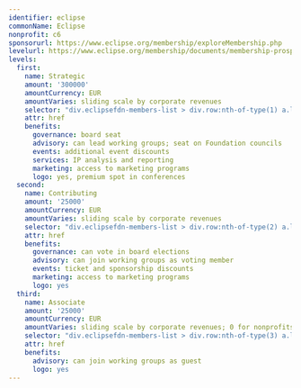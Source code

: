 ```yaml
---
identifier: eclipse
commonName: Eclipse
nonprofit: c6
sponsorurl: https://www.eclipse.org/membership/exploreMembership.php
levelurl: https://www.eclipse.org/membership/documents/membership-prospectus.pdf
levels:
  first:
    name: Strategic
    amount: '300000'
    amountCurrency: EUR
    amountVaries: sliding scale by corporate revenues
    selector: "div.eclipsefdn-members-list > div.row:nth-of-type(1) a.link-unstyled"
    attr: href
    benefits:
      governance: board seat
      advisory: can lead working groups; seat on Foundation councils
      events: additional event discounts
      services: IP analysis and reporting
      marketing: access to marketing programs
      logo: yes, premium spot in conferences
  second:
    name: Contributing
    amount: '25000'
    amountCurrency: EUR
    amountVaries: sliding scale by corporate revenues
    selector: "div.eclipsefdn-members-list > div.row:nth-of-type(2) a.link-unstyled"
    attr: href
    benefits:
      governance: can vote in board elections
      advisory: can join working groups as voting member
      events: ticket and sponsorship discounts
      marketing: access to marketing programs
      logo: yes
  third:
    name: Associate
    amount: '25000'
    amountCurrency: EUR
    amountVaries: sliding scale by corporate revenues; 0 for nonprofits
    selector: "div.eclipsefdn-members-list > div.row:nth-of-type(3) a.link-unstyled"
    attr: href
    benefits:
      advisory: can join working groups as guest
      logo: yes
---
```

